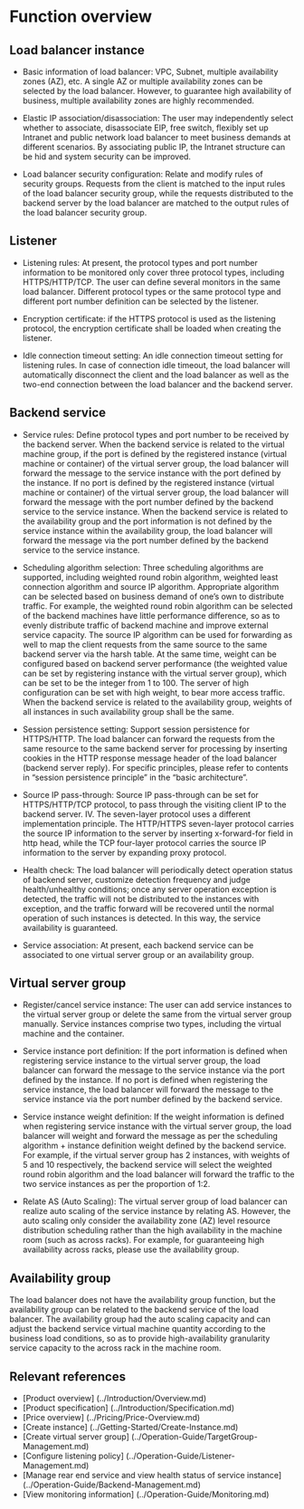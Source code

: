 # Function overview

## Load balancer instance

- Basic information of load balancer: VPC, Subnet, multiple availability zones (AZ), etc. A single AZ or multiple availability zones can be selected by the load balancer. However, to guarantee high availability of business, multiple availability zones are highly recommended.

- Elastic IP association/disassociation: The user may independently select whether to associate, disassociate EIP, free switch, flexibly set up Intranet and public network load balancer to meet business demands at different scenarios. By associating public IP, the Intranet structure can be hid and system security can be improved.

- Load balancer security configuration: Relate and modify rules of security groups. Requests from the client is matched to the input rules of the load balancer security group, while the requests distributed to the backend server by the load balancer are matched to the output rules of the load balancer security group.

## Listener

- Listening rules: At present, the protocol types and port number information to be monitored only cover three protocol types, including HTTPS/HTTP/TCP. The user can define several monitors in the same load balancer. Different protocol types or the same protocol type and different port number definition can be selected by the listener.

- Encryption certificate: if the HTTPS protocol is used as the listening protocol, the encryption certificate shall be loaded when creating the listener.

- Idle connection timeout setting: An idle connection timeout setting for listening rules. In case of connection idle timeout, the load balancer will automatically disconnect the client and the load balancer as well as the two-end connection between the load balancer and the backend server.

## Backend service

- Service rules: Define protocol types and port number to be received by the backend server. When the backend service is related to the virtual machine group, if the port is defined by the registered instance (virtual machine or container) of the virtual server group, the load balancer will forward the message to the service instance with the port defined by the instance. If no port is defined by the registered instance (virtual machine or container) of the virtual server group, the load balancer will forward the message with the port number defined by the backend service to the service instance. When the backend service is related to the availability group and the port information is not defined by the service instance within the availability group, the load balancer will forward the message via the port number defined by the backend service to the service instance.

- Scheduling algorithm selection: Three scheduling algorithms are supported, including weighted round robin algorithm, weighted least connection algorithm and source IP algorithm. Appropriate algorithm can be selected based on business demand of one’s own to distribute traffic. For example, the weighted round robin algorithm can be selected of the backend machines have little performance difference, so as to evenly distribute traffic of backend machine and improve external service capacity. The source IP algorithm can be used for forwarding as well to map the client requests from the same source to the same backend server via the harsh table. At the same time, weight can be configured based on backend server performance (the weighted value can be set by registering instance with the virtual server group), which can be set to be the integer from 1 to 100. The server of high configuration can be set with high weight, to bear more access traffic. When the backend service is related to the availability group, weights of all instances in such availability group shall be the same.

- Session persistence setting: Support session persistence for HTTPS/HTTP. The load balancer can forward the requests from the same resource to the same backend server for processing by inserting cookies in the HTTP response message header of the load balancer (backend server reply). For specific principles, please refer to contents in “session persistence principle” in the “basic architecture”.

- Source IP pass-through: Source IP pass-through can be set for HTTPS/HTTP/TCP protocol, to pass through the visiting client IP to the backend server. IV. The seven-layer protocol uses a different implementation principle. The HTTP/HTTPS seven-layer protocol carries the source IP information to the server by inserting x-forward-for field in http head, while the TCP four-layer protocol carries the source IP information to the server by expanding proxy protocol.

- Health check: The load balancer will periodically detect operation status of backend server, customize detection frequency and judge health/unhealthy conditions; once any server operation exception is detected, the traffic will not be distributed to the instances with exception, and the traffic forward will be recovered until the normal operation of such instances is detected. In this way, the service availability is guaranteed.

- Service association: At present, each backend service can be associated to one virtual server group or an availability group.

## Virtual server group

- Register/cancel service instance: The user can add service instances to the virtual server group or delete the same from the virtual server group manually. Service instances comprise two types, including the virtual machine and the container.

- Service instance port definition: If the port information is defined when registering service instance to the virtual server group, the load balancer can forward the message to the service instance via the port defined by the instance. If no port is defined when registering the service instance, the load balancer will forward the message to the service instance via the port number defined by the backend service.

- Service instance weight definition: If the weight information is defined when registering service instance with the virtual server group, the load balancer will weight and forward the message as per the scheduling algorithm + instance definition weight defined by the backend service. For example, if the virtual server group has 2 instances, with weights of 5 and 10 respectively, the backend service will select the weighted round robin algorithm and the load balancer will forward the traffic to the two service instances as per the proportion of 1:2.

- Relate AS (Auto Scaling): The virtual server group of load balancer can realize auto scaling of the service instance by relating AS. However, the auto scaling only consider the availability zone (AZ) level resource distribution scheduling rather than the high availability in the machine room (such as across racks). For example, for guaranteeing high availability across racks, please use the availability group.

## Availability group

The load balancer does not have the availability group function, but the availability group can be related to the backend service of the load balancer. The availability group had the auto scaling capacity and can adjust the backend service virtual machine quantity according to the business load conditions, so as to provide high-availability granularity service capacity to the across rack in the machine room.

## Relevant references

- [Product overview] (../Introduction/Overview.md)
- [Product specification] (../Introduction/Specification.md)
- [Price overview] (../Pricing/Price-Overview.md)
- [Create instance] (../Getting-Started/Create-Instance.md)
- [Create virtual server group] (../Operation-Guide/TargetGroup-Management.md)
- [Configure listening policy] (../Operation-Guide/Listener-Management.md)
- [Manage rear end service and view health status of service instance] (../Operation-Guide/Backend-Management.md)
- [View monitoring information] (../Operation-Guide/Monitoring.md)


